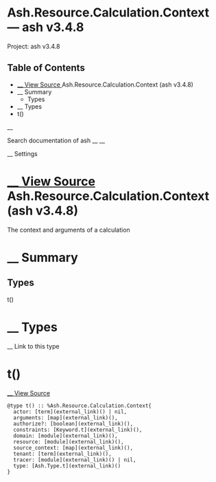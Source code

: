 # Ash.Resource.Calculation.Context — ash v3.4.8

Project: ash v3.4.8

## Table of Contents

- [ __ View Source ](external_link) Ash.Resource.Calculation.Context (ash v3.4.8)
- __ Summary
  - Types
- __ Types
- t()

__

Search documentation of ash __ __

__ Settings

#  [ __ View Source ](external_link) Ash.Resource.Calculation.Context (ash v3.4.8)

The context and arguments of a calculation

#  __ Summary

##  Types

t()

#  __ Types

__ Link to this type

# t()

[ __ View Source ](external_link)
    
    
    @type t() :: %Ash.Resource.Calculation.Context{
      actor: [term](external_link)() | nil,
      arguments: [map](external_link)(),
      authorize?: [boolean](external_link)(),
      constraints: [Keyword.t](external_link)(),
      domain: [module](external_link)(),
      resource: [module](external_link)(),
      source_context: [map](external_link)(),
      tenant: [term](external_link)(),
      tracer: [module](external_link)() | nil,
      type: [Ash.Type.t](external_link)()
    }
